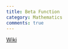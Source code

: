 ```yaml
---
title: Beta Function
category: Mathematics
comments: true
---
```

[Wiki](https://en.wikipedia.org/wiki/Beta_function)
